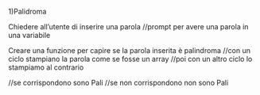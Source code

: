 1)Palidroma

Chiedere all’utente di inserire una parola
//prompt per avere una parola in una variabile

Creare una funzione per capire se la parola inserita è palindroma
//con un ciclo stampiano la parola come se fosse un array
//poi con un altro ciclo lo stampiamo al contrario

  //se corrispondono sono Pali
  //se non corrispondono non sono Pali